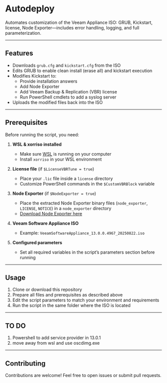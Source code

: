 # Autodeploy

Automates customization of the Veeam Appliance ISO: GRUB, Kickstart, license, Node Exporter—includes error handling, logging, and full parameterization.

---

## Features

- Downloads `grub.cfg` and `kickstart.cfg` from the ISO
- Edits GRUB to enable clean install (erase all) and kickstart execution
- Modifies Kickstart to:
  - Provide installation answers
  - Add Node Exporter
  - Add Veeam Backup & Replication (VBR) license
  - Run PowerShell cmdlets to add a syslog server
- Uploads the modified files back into the ISO

---

## Prerequisites

Before running the script, you need:

1. **WSL & xorriso installed**
   - Make sure [WSL](https://learn.microsoft.com/en-us/windows/wsl/) is running on your computer
   - Install `xorriso` in your WSL environment

2. **License file** (if `$LicenseVBRTune = true`)
   - Place your `.lic` file inside a `license` directory
   - Customize PowerShell commands in the `$CustomVBRBlock` variable

3. **Node Exporter** (if `$NodeExporter = true`)
   - Place the extracted Node Exporter binary files (`node_exporter`, `LICENSE`, `NOTICE`) in a `node_exporter` directory  
   - [Download Node Exporter here](https://github.com/prometheus/node_exporter/releases)

4. **Veeam Software Appliance ISO**
   - Example: `VeeamSoftwareAppliance_13.0.0.4967_20250822.iso`

5. **Configured parameters**
   - Set all required variables in the script’s parameters section before running

---

## Usage

1. Clone or download this repository
2. Prepare all files and prerequisites as described above
3. Edit the script parameters to match your environment and requirements
4. Run the script in the same folder where the ISO is located

---

## TO DO

1. Powershell to add service provider in 13.0.1
2. move away from wsl and use oscdimg.exe

---

## Contributing

Contributions are welcome! Feel free to open issues or submit pull requests.
